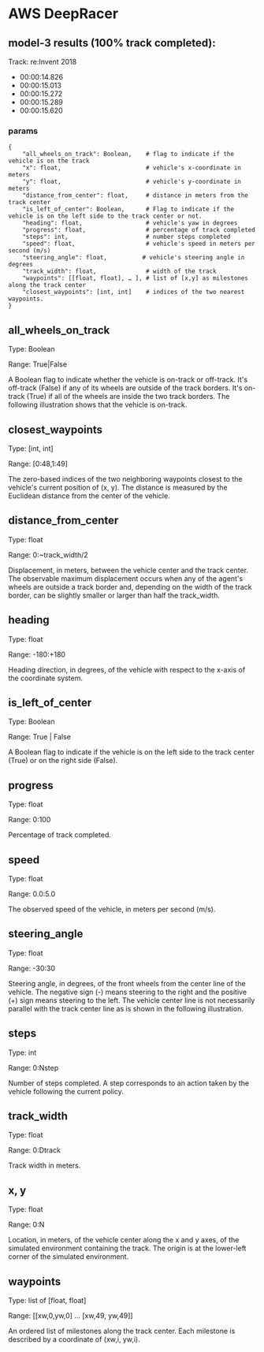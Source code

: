 # AWS DeepRacer 

model-3 results (100% track completed):
---
Track: re:Invent 2018
- 00:00:14.826
- 00:00:15.013
- 00:00:15.272
- 00:00:15.289
- 00:00:15.620


### params

```
{
    "all_wheels_on_track": Boolean,    # flag to indicate if the vehicle is on the track
    "x": float,                        # vehicle's x-coordinate in meters
    "y": float,                        # vehicle's y-coordinate in meters
    "distance_from_center": float,     # distance in meters from the track center 
    "is_left_of_center": Boolean,      # Flag to indicate if the vehicle is on the left side to the track center or not. 
    "heading": float,                  # vehicle's yaw in degrees
    "progress": float,                 # percentage of track completed
    "steps": int,                      # number steps completed
    "speed": float,                    # vehicle's speed in meters per second (m/s)
    "steering_angle": float,          # vehicle's steering angle in degrees
    "track_width": float,              # width of the track
    "waypoints": [[float, float], … ], # list of [x,y] as milestones along the track center
    "closest_waypoints": [int, int]    # indices of the two nearest waypoints.
}
```



all_wheels_on_track
---

Type: Boolean

Range: True|False

A Boolean flag to indicate whether the vehicle is on-track or off-track. It's off-track (False) if any of its wheels are outside of the track borders. It's on-track (True) if all of the wheels are inside the two track borders. The following illustration shows that the vehicle is on-track.

 
closest_waypoints
---

Type: [int, int]

Range: [0:48,1:49]

The zero-based indices of the two neighboring waypoints closest to the vehicle's current position of (x, y). The distance is measured by the Euclidean distance from the center of the vehicle.


distance_from_center
---

Type: float

Range: 0:~track_width/2

Displacement, in meters, between the vehicle center and the track center. The observable maximum displacement occurs when any of the agent's wheels are outside a track border and, depending on the width of the track border, can be slightly smaller or larger than half the track_width. 

heading
---

Type: float

Range: -180:+180

Heading direction, in degrees, of the vehicle with respect to the x-axis of the coordinate system.

 
is_left_of_center
---

Type: Boolean

Range: True | False

A Boolean flag to indicate if the vehicle is on the left side to the track center (True) or on the right side (False).


progress
---

Type: float

Range: 0:100

Percentage of track completed.


speed
---

Type: float

Range: 0.0:5.0

The observed speed of the vehicle, in meters per second (m/s). 


steering_angle
---

Type: float

Range: -30:30

Steering angle, in degrees, of the front wheels from the center line of the vehicle. The negative sign (-) means steering to the right and the positive (+) sign means steering to the left. The vehicle center line is not necessarily parallel with the track center line as is shown in the following illustration.

steps
---

Type: int

Range: 0:Nstep

Number of steps completed. A step corresponds to an action taken by the vehicle following the current policy.


track_width
---

Type: float

Range: 0:Dtrack

Track width in meters.

x, y
---

Type: float

Range: 0:N

Location, in meters, of the vehicle center along the x and y axes, of the simulated environment containing the track. The origin is at the lower-left corner of the simulated environment.

 
waypoints
---

Type: list of [float, float]

Range: [[xw,0,yw,0] … [xw,49, yw,49]]

An ordered list of milestones along the track center. Each milestone is described by a coordinate of (xw,i, yw,i). 
